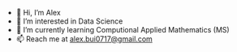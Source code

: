 - 👋 Hi, I’m Alex
- 👀 I’m interested in Data Science
- 🌱 I’m currently learning Computional Applied Mathematics (MS)
- 📫 Reach me at alex.bui0717@gmail.com

<!---
alexbui96/alexbui96 is a ✨ special ✨ repository because its `README.md` (this file) appears on your GitHub profile.
You can click the Preview link to take a look at your changes.
--->
